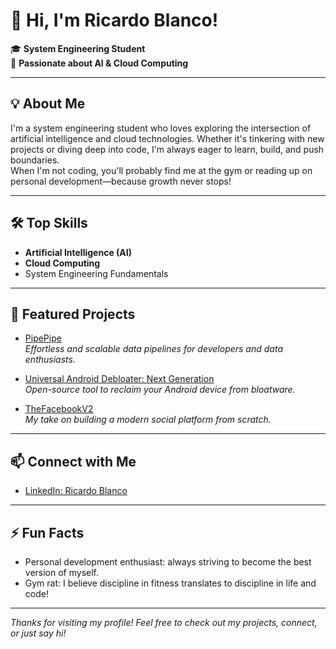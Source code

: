 # 👋 Hi, I'm Ricardo Blanco!

🎓 **System Engineering Student**  
🚀 **Passionate about AI & Cloud Computing**

---

## 💡 About Me

I'm a system engineering student who loves exploring the intersection of artificial intelligence and cloud technologies. Whether it's tinkering with new projects or diving deep into code, I'm always eager to learn, build, and push boundaries.  
When I'm not coding, you'll probably find me at the gym or reading up on personal development—because growth never stops!

---

## 🛠️ Top Skills

- **Artificial Intelligence (AI)**
- **Cloud Computing**
- System Engineering Fundamentals

---

## 🌟 Featured Projects

- [PipePipe](https://github.com/InfinityLoop1308/PipePipe)  
  _Effortless and scalable data pipelines for developers and data enthusiasts._

- [Universal Android Debloater: Next Generation](https://github.com/Universal-Debloater-Alliance/universal-android-debloater-next-generation)  
  _Open-source tool to reclaim your Android device from bloatware._

- [TheFacebookV2](https://github.com/ricardob42/thefacebookv2)  
  _My take on building a modern social platform from scratch._

---

## 📫 Connect with Me

- [LinkedIn: Ricardo Blanco](https://www.linkedin.com/in/ricardo-blanco-074965367/)

---

## ⚡ Fun Facts

- Personal development enthusiast: always striving to become the best version of myself.
- Gym rat: I believe discipline in fitness translates to discipline in life and code!

---

_Thanks for visiting my profile! Feel free to check out my projects, connect, or just say hi!_

